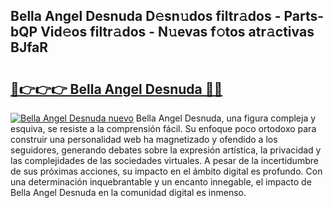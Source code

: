 ## Bella Angel Desnuda D𝚎sn𝚞dos filtr𝚊dos - Parts-bQP Vid𝚎os filtr𝚊dos - N𝚞evas f𝚘tos atr𝚊ctivas BJfaR

# <h2><a href="http://mbcu0d.tromn.icu/?c=Bella+Angel+Desnuda">🔗👉👉👉 Bella Angel Desnuda 🔗🔗</a></h2>

[![Bella Angel Desnuda nuevo](https://i.imgur.com/pEAQMta.gif)](http://mbcu0d.tromn.icu/?c=Bella+Angel+Desnuda)
Bella Angel Desnuda, una figura compleja y esquiva, se resiste a la comprensión fácil. Su enfoque poco ortodoxo para construir una personalidad web ha magnetizado y ofendido a los seguidores, generando debates sobre la expresión artística, la privacidad y las complejidades de las sociedades virtuales. A pesar de la incertidumbre de sus próximas acciones, su impacto en el ámbito digital es profundo. Con una determinación inquebrantable y un encanto innegable, el impacto de Bella Angel Desnuda en la comunidad digital es inmenso.
